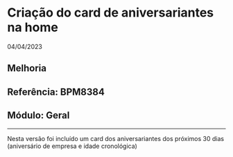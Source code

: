 # Criação do card de aniversariantes na home
04/04/2023
## Melhoria
## Referência: BPM8384
## Módulo: Geral
***

Nesta versão foi incluído um card dos aniversariantes dos próximos 30 dias (aniversário de empresa e idade cronológica)